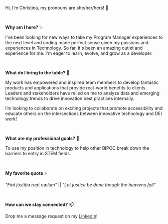 Hi, I’m Christina, my pronouns are she/her/hers! 👋

<br>

**Why am I here?** ✨ <br>

I've been looking for new ways to take my Program Manager experiences to the next level and coding made perfect sense given my passions and experiences in Technology. So far, it's been an amazing outlet and experience for me. I'm eager to learn, evolve, and grow as a developer. 

<br>


 **What do I bring to the table?** 💞️ <br>

My work has empowered and inspired team members to develop fantastic products and applications that provide real-world benefits to clients. Leaders and stakeholders have relied on me to analyze data and emerging technology trends to drive innovation best practices internally. 

I’m looking to collaborate on exciting projects that promote accessibility and educate others on the intersections between innovative technology and DEI work!

<br>

 **What are my professional goals?** 💼 <br>

To use my position in technology to help other BIPOC break down the barriers to entry in STEM fields.

<br>

 **My favorite quote** ⚡ <br>

*"Fīat jūstitia ruat cælum"* || *"Let justice be done though the heavens fall"*

<br>

 **How can we stay connected?** 📫 <br>

Drop me a message request on my [LinkedIn](https://www.linkedin.com/in/christina-warmbrunn/)!

<!---
cwarmbrunn/cwarmbrunn is a ✨ special ✨ repository because its `README.md` (this file) appears on your GitHub profile.
You can click the Preview link to take a look at your changes.
--->
